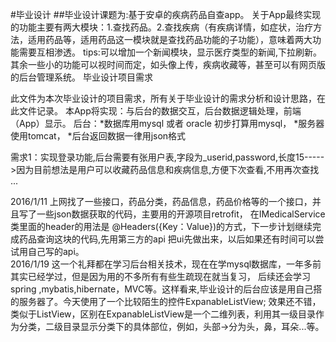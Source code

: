 #毕业设计
##毕业设计课题为:基于安卓的疾病药品自查app。
关于App最终实现的功能主要有两大模块：1.查找药品。2.查找疾病（有疾病详情，如症状，治疗方法，适用药品等，适用药品这一模块就是查找药品功能的子功能），意味着两大功能需要互相渗透。
tips:可以增加一个新闻模块，显示医疗类型的新闻,下拉刷新。
其余一些小的功能可以视时间而定，如头像上传，疾病收藏等，甚至可以有网页版的后台管理系统。
毕业设计项目需求

此文件为本次毕业设计的项目需求，所有关于毕业设计的需求分析和设计思路，在此文件记录。
本App将实现：与后台的数据交互，后台数据逻辑处理，前端（App）显示。
 后台：*数据库用mysql 或者 oracle 初步打算用mysql，
	   *服务器使用tomcat，
	   *后台返回数据一律用json格式
	   
需求1：实现登录功能,后台需要有张用户表,字段为_userid,password,长度15----->因为目前想法是用户可以收藏药品信息和疾病信息,方便下次查看,不用再次查找
...

2016/1/11
上网找了一些接口，药品分类，药品信息，药品价格等的一个接口，并且写了一些json数据获取的代码，主要用的开源项目retrofit，
在IMedicalService类里面的header的用法是 @Headers({Key：Value})的方式，下一步计划继续完成药品查询这块的代码,先用第三方的api
把ui先做出来，以后如果还有时间可以尝试用自己写的api。  
2016/1/19
这一个礼拜都在学习后台相关技术，现在在学mysql数据库，一年多前其实已经学过，但是因为用的不多所有有些生疏现在就当复习，
后续还会学习spring ,mybatis,hibernate，MVC等。这样看来,毕业设计的后台应该是用自己搭的服务器了。今天使用了一个比较陌生的控件ExpanableListView;
效果还不错，类似于ListView，区别在ExpanableListView是一个二维列表，利用其一级目录作为分类，二级目录显示分类下的具体部位，例如，头部->分为头，鼻，耳朵...等。